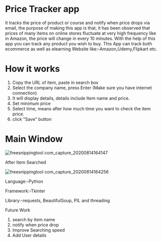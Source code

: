 # Price Tracker app
It tracks the price of product or course and notify when price drops via email, the purpose of making this app is that, it has been observed that prices of many items on
online stores fluctuate at very high frequency like in Amazon, the price will change in every 10 minutes. With the help of this app you can track any product you wish to buy. 
This App can track both ecommerce as well as elearning Website like:-Amazon,Udemy,Flipkart etc.

# How it works
1. Copy the URL of item, paste in search box 
2. Select the company name, press Enter (Make sure you have internet connection)
3. It will display details, details include Item name and price.
4. Set minimum price
5. Select time, means after how much time you want to check the item price.
6. click "Save" button

# Main Window

![freesnippingtool com_capture_20200814164147](https://user-images.githubusercontent.com/58354473/90243767-18e91d00-de4d-11ea-9c0e-322ba09f2706.png)

After Item Searched

![freesnippingtool com_capture_20200814164256](https://user-images.githubusercontent.com/58354473/90243841-3b7b3600-de4d-11ea-911f-cb44915ae6af.png)

Language:-Python

Framework:-Tkinter

Library:-requests, BeautifulSoup, PIL and threading

Future Work
1. search by item name
2. notify when price drop
3. Improve Searching speed
4. Add User details
